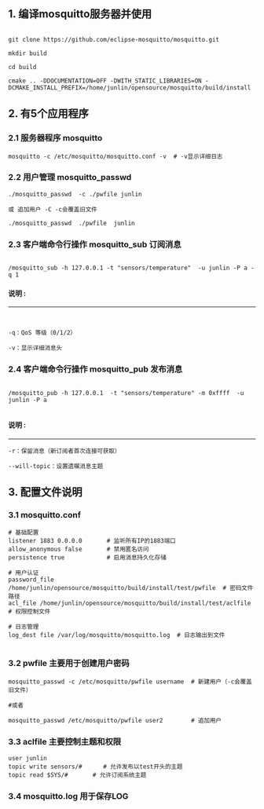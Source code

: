 

## 1. 编译mosquitto服务器并使用
```

git clone https://github.com/eclipse-mosquitto/mosquitto.git

mkdir build 

cd build 

cmake .. -DDOCUMENTATION=OFF -DWITH_STATIC_LIBRARIES=ON -DCMAKE_INSTALL_PREFIX=/home/junlin/opensource/mosquitto/build/install

```
## 2. 有5个应用程序

###  2.1  服务器程序 mosquitto
```
mosquitto -c /etc/mosquitto/mosquitto.conf -v  # -v显示详细日志

```
### 2.2 用户管理 mosquitto_passwd

```
./mosquitto_passwd  -c ./pwfile junlin

或 追加用户 -C -c会覆盖旧文件

./mosquitto_passwd  ./pwfile  junlin
```

### 2.3 客户端命令行操作 mosquitto_sub ​​订阅消息​​

 ```

/mosquitto_sub -h 127.0.0.1 -t "sensors/temperature"  -u junlin -P a -q 1

```
#### 说明 :
---
```


-q：QoS 等级（0/1/2）

-v：显示详细消息头

```

### 2.4 客户端命令行操作 mosquitto_pub ​​发布消息​​

```

/mosquitto_pub -h 127.0.0.1  -t "sensors/temperature" -m 0xffff  -u junlin -P a


```
#### 说明 :
---

```
-r：保留消息（新订阅者首次连接可获取）

--will-topic：设置遗嘱消息主题
```


## 3. 配置文件说明

### 3.1 mosquitto.conf

```
# 基础配置
listener 1883 0.0.0.0       # 监听所有IP的1883端口
allow_anonymous false       # 禁用匿名访问
persistence true            # 启用消息持久化存储

# 用户认证
password_file /home/junlin/opensource/mosquitto/build/install/test/pwfile  # 密码文件路径
acl_file /home/junlin/opensource/mosquitto/build/install/test/aclfile      # 权限控制文件

# 日志管理
log_dest file /var/log/mosquitto/mosquitto.log  # 日志输出到文件


```


### 3.2 pwfile 主要用于创建用户密码​

```
mosquitto_passwd -c /etc/mosquitto/pwfile username  # 新建用户（-c会覆盖旧文件）

#或者

mosquitto_passwd /etc/mosquitto/pwfile user2        # 追加用户

```


### 3.3 aclfile 主要控制主题和权限

```
user junlin
topic write sensors/#      # 允许发布以test开头的主题
topic read $SYS/#       # 允许订阅系统主题

```

### 3.4 mosquitto.log 用于保存LOG